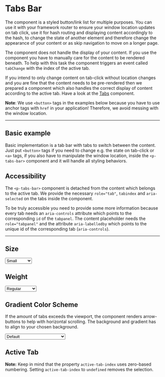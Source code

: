 # Tabs Bar

The component is a styled button/link list for multiple purposes. You can use it with your framework router to ensure
your window location updates on tab click, use it for hash routing and displaying content accordingly to the hash, to change the state of another element
and therefore change the appearance of your content or as skip navigation to move on a longer page.

The component does not handle the display of your content. If you use the component you have to manually care for the
content to be rendered beneath. To help with this task the component triggers an event called `tabChange` with the index
of the active tab.

If you intend to only change content on tab-click without location changes and you are fine that the content needs to be pre-rendered then we prepared a component which also
handles the correct display of content according to the active tab. Have a look at the [Tabs](#/components/tabs) component.

**Note**: We use `<button>` tags in the examples below because you have to use anchor tags with `href`
in your application! Therefore, we avoid messing with the window location.

---

## Basic example

Basic implementation is a tab bar with tabs to switch between the content. Just put `<button>` tags if you need to change e.g. the state on tab-click or `<a>`
tags, if you also have to manipulate the window location, inside the `<p-tabs-bar>` component and it will handle all styling behaviors. 

<Playground :markup="basicButton" :config="config"></Playground>
<Playground :markup="basicAnchor" :config="config"></Playground>

## Accessibility

The `<p-tabs-bar>` component is detached from the content which belongs to the active tab. We provide the necessary `role="tab"`, `tabindex` and `aria-selected` on the tabs inside the component.

To be truly accessible you need to provide some more information because every tab needs an `aria-controls` attribute which points to the corresponding `id` of the `tabpanel`. 
The content placeholder needs the `role="tabpanel"` and the attribute `aria-labelledby` which points to the unique id of the corresponding tab (`aria-controls`).

<Playground class="playground-tabs-bar" :markup="accessibility" :config="config"></Playground>

---

## Size

<Playground :markup="sizeMarkup" :config="config">
  <select v-model="size">
    <option disabled>Select size</option>
    <option selected value="small">Small</option>
    <option value="medium">Medium</option>
  </select>
</Playground>

## Weight

<Playground :markup="weightMarkup" :config="config">
  <select v-model="weight">
    <option disabled>Select weight</option>
    <option selected value="regular">Regular</option>
    <option value="semibold">SemiBold</option>
  </select>
</Playground>

## Gradient Color Scheme

If the amount of tabs exceeds the viewport, the component renders arrow-buttons to help with horizontal scrolling.
The background and gradient has to align to your chosen background.

<Playground :markup="gradientMarkup" :config="{ ...config, colorScheme: gradientColorScheme }">
  <select v-model="gradientColorScheme">
    <option disabled>Select gradient-color-scheme</option>
    <option selected value="default">Default</option>
    <option value="surface">Surface</option>
  </select>
</Playground>

## Active Tab

**Note:** Keep in mind that the property `active-tab-index` uses zero-based numbering. Setting `active-tab-index` to `undefined` removes the selection.    

<Playground class="playground-tabs-bar" :markup="activeTab" :config="config"></Playground>

<script lang="ts">
  import Vue from 'vue';
  import Component from 'vue-class-component';
  
  const buildButton = (name: string) => `  <button type="button">Tab ${name}</button>`;
  const buildAnchor = (name: string) => `  <a href="#">Tab ${name}</a>`;
  const buildTabPanel = (id: number) => `<div id="tab-panel-${id}" hidden role="tabpanel" aria-labelledby="tab-item-${id}">
  <p-text>Your content of Tab ${id}</p-text> 
</div>`;
  
  @Component
  export default class Code extends Vue {
    config = { themeable: true };

    weight = 'semibold';
    size = 'medium';
    gradientColorScheme = 'surface';

    basicButton =
`<p-tabs-bar>
${['One', 'Two', 'Three'].map(buildButton).join('\n')}
</p-tabs-bar>`;

    basicAnchor =
`<p-tabs-bar>
${['One', 'Two', 'Three'].map(buildAnchor).join('\n')}
</p-tabs-bar>`;

    accessibility =
`<p-tabs-bar active-tab-index="0">
  <button type="button" id="tab-item-1" aria-controls="tab-panel-1">Tab One</button>
  <button type="button" id="tab-item-2" aria-controls="tab-panel-2">Tab Two</button>
  <button type="button" id="tab-item-3" aria-controls="tab-panel-3">Tab Three</button>
</p-tabs-bar>
 
${[1, 2, 3].map(buildTabPanel).join('\n')}`;

    get sizeMarkup() {
      return `<p-tabs-bar size="${this.size}">
${['One', 'Two', 'Three'].map(buildButton).join('\n')}
</p-tabs-bar>`;
    }

    get weightMarkup() {
      return `<p-tabs-bar weight="${this.weight}">
${['One', 'Two', 'Three'].map(buildButton).join('\n')}
</p-tabs-bar>`;
    }
    
    get gradientMarkup() {
      return `<p-tabs-bar  gradient-color-scheme="${this.gradientColorScheme}">
${['One', 'Two', 'Three', 'Four', 'Five', 'Six', 'Seven', 'Eight', 'Nine', 'Ten', 'Eleven', 'Twelve', 'Thirteen', 'Fourteen', 'Fifteen', 'Sixteen', 'Seventeen', 'Eighteen', 'Nineteen', 'Twenty']
  .map(buildButton).join('\n')}
</p-tabs-bar>`;
    }
    
    activeTab =
`<p-tabs-bar active-tab-index="0">
${['One', 'Two', 'Three'].map(buildButton).join('\n')}
</p-tabs-bar>`;
    
    mounted(){
      // initially update accessibility playground
      this.updateActiveTabIndex(this.$el.querySelector('.playground-tabs-bar .example p-tabs-bar'));
      
      this.registerEvents();
      
      // theme switch needs to register event listeners again
      const themeTabs = this.$el.querySelectorAll('.playground-tabs-bar p-tabs-bar');
      themeTabs.forEach(tabs => tabs.addEventListener('tabChange', (e) => {
        this.registerEvents();
      }));
    }
    
    updated(){
      this.registerEvents();
    }
    
    registerEvents() {
      const tabsBars = this.$el.querySelectorAll('.playground-tabs-bar .example p-tabs-bar');
      tabsBars.forEach(tabsBar => tabsBar.addEventListener('tabChange', (e) => {
        const { activeTabIndex } = e.detail;
        this.updateActiveTabIndex(tabsBar, activeTabIndex);
      }));
    }
    
    hiddenNodes = null;
    updateActiveTabIndex = (tabs: HTMLElement, newIndex: number = 0) => {
      // manipulate code only section only in order to not rerender component and loose animations
      const example = tabs.parentElement.parentElement;
      const demo = example.querySelector('.demo');
      const code = example.querySelector('code');
      const attrs = code.querySelectorAll('.token:first-child .attr-value');
      
      // manipulate activeTabIndex
      if (attrs.length) {
        attrs[attrs.length - 1].innerText = `="${newIndex}"`;
      }
      
      // manipulate hidden attribute in code of accessibility playground
      if (code.innerHTML.includes('Your content of Tab')) {
        if (!this.hiddenNodes) {
          this.hiddenNodes = document.evaluate("//span[text()='hidden']", document, null, XPathResult.ORDERED_NODE_SNAPSHOT_TYPE, null);
        }
        
        // hide/show and adjust offset of hidden attribute
        for (let i = 0; i < this.hiddenNodes.snapshotLength; i++) {
          const item = this.hiddenNodes.snapshotItem(i);
          item.style.marginLeft = '';
          item.innerText = 'hidden';
          
          if (i === newIndex) {
            item.style.marginLeft = '-9px';
            item.innerText = '';
          }
        }
        
        const panels = Array.from(demo.querySelectorAll('[role="tabpanel"]'));
        panels.forEach((panel, i) => {
          panel.setAttribute('hidden', '');
          if (i === newIndex) {
            panel.removeAttribute('hidden');
          }
        });
      }
    }
  }
</script>